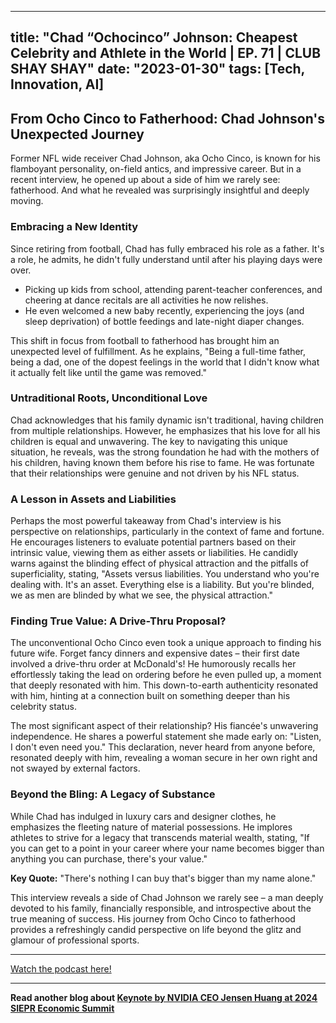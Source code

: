 
---
title: "Chad “Ochocinco” Johnson: Cheapest Celebrity and Athlete in the World | EP. 71 | CLUB SHAY SHAY"
date: "2023-01-30"
tags: [Tech, Innovation, AI]
---

## From Ocho Cinco to Fatherhood: Chad Johnson's Unexpected Journey 

Former NFL wide receiver Chad Johnson, aka Ocho Cinco, is known for his flamboyant personality, on-field antics, and impressive career. But in a recent interview, he opened up about a side of him we rarely see: fatherhood. And what he revealed was surprisingly insightful and deeply moving. 

###  Embracing a New Identity

Since retiring from football, Chad has fully embraced his role as a father. It's a role, he admits, he didn't fully understand until after his playing days were over.  

* Picking up kids from school, attending parent-teacher conferences, and cheering at dance recitals are all activities he now relishes. 
* He even welcomed a new baby recently, experiencing the joys (and sleep deprivation) of bottle feedings and late-night diaper changes. 

This shift in focus from football to fatherhood has brought him an unexpected level of fulfillment. As he explains, "Being a full-time father, being a dad, one of the dopest feelings in the world that I didn't know what it actually felt like until the game was removed."

### Untraditional Roots, Unconditional Love

Chad acknowledges that his family dynamic isn't traditional, having children from multiple relationships.  However, he emphasizes that his love for all his children is equal and unwavering. The key to navigating this unique situation, he reveals, was the strong foundation he had with the mothers of his children, having known them before his rise to fame. He was fortunate that their relationships were genuine and not driven by his NFL status. 

###  A Lesson in Assets and Liabilities

Perhaps the most powerful takeaway from Chad's interview is his perspective on relationships, particularly in the context of fame and fortune.  He encourages listeners to evaluate potential partners based on their intrinsic value, viewing them as either assets or liabilities. He candidly warns against the blinding effect of physical attraction and the pitfalls of superficiality, stating, "Assets versus liabilities. You understand who you're dealing with. It's an asset. Everything else is a liability. But you're blinded, we as men are blinded by what we see, the physical attraction."

### Finding True Value: A Drive-Thru Proposal?

The unconventional Ocho Cinco even took a unique approach to finding his future wife. Forget fancy dinners and expensive dates – their first date involved a drive-thru order at McDonald's! He humorously recalls her effortlessly taking the lead on ordering before he even pulled up, a moment that deeply resonated with him.  This down-to-earth authenticity resonated with him, hinting at a connection built on something deeper than his celebrity status.  

The most significant aspect of their relationship? His fiancée's unwavering independence. He shares a powerful statement she made early on: "Listen, I don't even need you." This declaration, never heard from anyone before, resonated deeply with him, revealing a woman secure in her own right and not swayed by external factors.  

### Beyond the Bling:  A Legacy of Substance

While Chad has indulged in luxury cars and designer clothes, he emphasizes the fleeting nature of material possessions. He implores athletes to strive for a legacy that transcends material wealth, stating, "If you can get to a point in your career where your name becomes bigger than anything you can purchase, there's your value." 

**Key Quote:** "There's nothing I can buy that's bigger than my name alone."

This interview reveals a side of Chad Johnson we rarely see – a man deeply devoted to his family, financially responsible, and introspective about the true meaning of success.  His journey from Ocho Cinco to fatherhood provides a refreshingly candid perspective on life beyond the glitz and glamour of professional sports.

---
        




<a href="https://youtube.com/watch?v=KgScnzMqu_o" target="_blank">Watch the podcast here!</a>


---

**Read another blog about [Keynote by NVIDIA CEO Jensen Huang at 2024 SIEPR Economic Summit](./20240307-jensenhuang-stanfordinstituteforeconomicpolicyresearchsiepr.md)**
